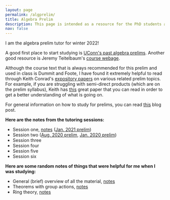 ```yaml
---
layout: page
permalink: /algprelim/
title: Algebra Prelim
description: This page is intended as a resource for the PhD students at UConn taking the algebra prelim. 
nav: false
---
```


I am the algebra prelim tutor for winter 2022! 

A good first place to start studying is [UConn's past algebra prelims](https://math.uconn.edu/degree-programs/graduate/preliminary-exams/). Another good resource is Jeremy Teitelbaum's [course webage](https://jeremy9959.net/Math-5210/overview.html). 

Although the course text that is always recommended for this prelim and used in class is Dummit and Foote, I have found it extremely helpful to read through Keith Conrad's [expository papers](https://kconrad.math.uconn.edu/blurbs/) on various related prelim topics. For example, if you are struggling with semi-direct products (which are on the prelim syllabus), Keith has [this](https://kconrad.math.uconn.edu/blurbs/grouptheory/semidirect-product.pdf) great paper that you can read in order to get a better understanding of what is going on. 

For general information on how to study for prelims, you can read [this](https://asiminah.github.io/projects/quals/) blog post. 

**Here are the notes from the tutoring sessions:**
* Session one, <a href="/assets/pdf/AlgJan2021.pdf" target="_blank">notes</a> ([Jan. 2021 prelim](https://math.uconn.edu/wp-content/uploads/sites/2511/2021/05/jan2021alg.pdf))
* Session two ([Aug. 2020 prelim](https://math.uconn.edu/wp-content/uploads/sites/2511/2020/11/aug2020alg.pdf), [Jan. 2020 prelim](https://math.uconn.edu/wp-content/uploads/sites/2511/2020/05/jan2020alg.pdf))
* Session three 
* Session four
* Session five
* Session six


**Here are some random notes of things that were helpful for me when I was studying:**
* General (brief) overview of all the material, <a href="/assets/pdf/GeneralNotes.pdf" target="_blank">notes</a>
* Theorems with group actions, <a href="/assets/pdf/GpActionThms.pdf" target="_blank">notes</a>
* Ring theory, <a href="/assets/pdf/RingTheory.pdf" target="_blank">notes</a>


<!--
<a href="/assets/pdf/HamakiotesCV.pdf" target="_blank">Open PDF to see all Pages</a>
-->
